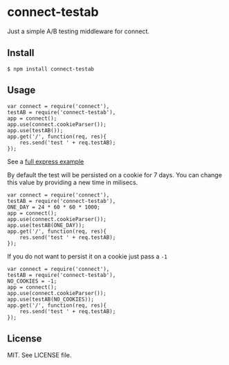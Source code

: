 connect-testab
==============

Just a simple A/B testing middleware for connect.

Install
-------
`$ npm install connect-testab`

Usage
-----

    var connect = require('connect'),
    testAB = require('connect-testab'),
    app = connect();
    app.use(connect.cookieParser());
    app.use(testAB());
    app.get('/', function(req, res){
        res.send('test ' + req.testAB);
    });

See a [full express example](https://www.github.com/revington/connect-testab/tree/master/examples/express)

By default the test will be persisted on a cookie for 7 days.
You can change this value by providing a new time in milisecs.

    var connect = require('connect'),
    testAB = require('connect-testab'),
    ONE_DAY = 24 * 60 * 60 * 1000;
    app = connect();
    app.use(connect.cookieParser());
    app.use(testAB(ONE_DAY));
    app.get('/', function(req, res){
        res.send('test ' + req.testAB);
    });

If you do not want to persist it on a cookie just pass a `-1`

    var connect = require('connect'),
    testAB = require('connect-testab'),
    NO_COOKIES = -1;
    app = connect();
    app.use(connect.cookieParser());
    app.use(testAB(NO_COOKIES));
    app.get('/', function(req, res){
        res.send('test ' + req.testAB);
    });



License
-------
MIT. See LICENSE file.

